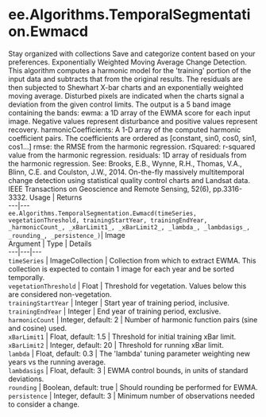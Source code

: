  
#  ee.Algorithms.TemporalSegmentation.Ewmacd
Stay organized with collections  Save and categorize content based on your preferences. 
Exponentially Weighted Moving Average Change Detection. This algorithm computes a harmonic model for the 'training' portion of the input data and subtracts that from the original results. The residuals are then subjected to Shewhart X-bar charts and an exponentially weighted moving average. Disturbed pixels are indicated when the charts signal a deviation from the given control limits.
The output is a 5 band image containing the bands:
ewma: a 1D array of the EWMA score for each input image. Negative values represent disturbance and positive values represent recovery.
harmonicCoefficients: A 1-D array of the computed harmonic coefficient pairs. The coefficients are ordered as [constant, sin0, cos0, sin1, cos1...]
rmse: the RMSE from the harmonic regression.
rSquared: r-squared value from the harmonic regression.
residuals: 1D array of residuals from the harmonic regression.
See: Brooks, E.B., Wynne, R.H., Thomas, V.A., Blinn, C.E. and Coulston, J.W., 2014. On-the-fly massively multitemporal change detection using statistical quality control charts and Landsat data. IEEE Transactions on Geoscience and Remote Sensing, 52(6), pp.3316-3332.
Usage | Returns  
---|---  
`ee.Algorithms.TemporalSegmentation.Ewmacd(timeSeries, vegetationThreshold, trainingStartYear, trainingEndYear, _harmonicCount_, _xBarLimit1_, _xBarLimit2_, _lambda_, _lambdasigs_, _rounding_, _persistence_)`|  Image  
Argument | Type | Details  
---|---|---  
`timeSeries` | ImageCollection | Collection from which to extract EWMA. This collection is expected to contain 1 image for each year and be sorted temporally.  
`vegetationThreshold` | Float | Threshold for vegetation. Values below this are considered non-vegetation.  
`trainingStartYear` | Integer | Start year of training period, inclusive.  
`trainingEndYear` | Integer | End year of training period, exclusive.  
`harmonicCount` | Integer, default: 2 | Number of harmonic function pairs (sine and cosine) used.  
`xBarLimit1` | Float, default: 1.5 | Threshold for initial training xBar limit.  
`xBarLimit2` | Integer, default: 20 | Threshold for running xBar limit.  
`lambda` | Float, default: 0.3 | The 'lambda' tuning parameter weighting new years vs the running average.  
`lambdasigs` | Float, default: 3 | EWMA control bounds, in units of standard deviations.  
`rounding` | Boolean, default: true | Should rounding be performed for EWMA.  
`persistence` | Integer, default: 3 | Minimum number of observations needed to consider a change.  
